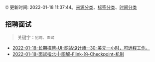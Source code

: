 :alarm_clock: 更新时间: 2022-01-18 11:37:44。[来源分类](../README.md)、[标签分类](../TAGS.md)、[时间分类](../TIMELINE.md)

## 招聘面试


> 关键字：`招聘`、`面试`



- [2022-01-18-长期招聘-UI-网站设计师--30-美元一小时，可远程工作。](https://www.v2ex.com/t/829050) 
- [2022-01-18-面试指北-|-图解-Flink-的-Checkpoint-机制](https://toutiao.io/k/9984cvk) 